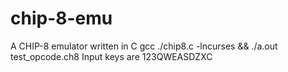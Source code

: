 # chip-8-emu
A CHIP-8 emulator written in C
gcc ./chip8.c -lncurses && ./a.out test_opcode.ch8
Input keys are 123QWEASDZXC